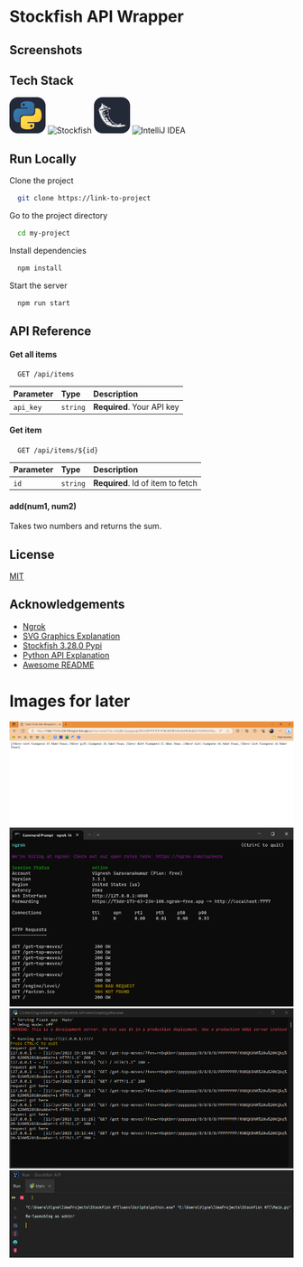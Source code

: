 # Stockfish API Wrapper





## Screenshots




## Tech Stack
<img src="https://raw.githubusercontent.com/tandpfun/skill-icons/59059d9d1a2c092696dc66e00931cc1181a4ce1f/icons/Python-Dark.svg" width="64" height="64" alt="Python">
<img src="https://images.igdb.com/igdb/image/upload/t_cover_big_2x/ugtrhiksvdkmjekcbesf.jpg" width="64" height="64" alt="Stockfish">
<img src="https://raw.githubusercontent.com/tandpfun/skill-icons/59059d9d1a2c092696dc66e00931cc1181a4ce1f/icons/Flask-Dark.svg" width="64" height="64" alt="Flask">
<img src="https://raw.githubusercontent.com/vigneshsaravanakumar404/skill-icons/main/icons/Idea-Dark.svg" width="64" height="64" alt="IntelliJ IDEA">

## Run Locally

Clone the project

```bash
  git clone https://link-to-project
```

Go to the project directory

```bash
  cd my-project
```

Install dependencies

```bash
  npm install
```

Start the server

```bash
  npm run start
```


## API Reference

#### Get all items

```http
  GET /api/items
```

| Parameter | Type     | Description                |
| :-------- | :------- | :------------------------- |
| `api_key` | `string` | **Required**. Your API key |

#### Get item

```http
  GET /api/items/${id}
```

| Parameter | Type     | Description                       |
| :-------- | :------- | :-------------------------------- |
| `id`      | `string` | **Required**. Id of item to fetch |

#### add(num1, num2)

Takes two numbers and returns the sum.


## License
[MIT](https://choosealicense.com/licenses/mit/)


## Acknowledgements
- [Ngrok](https://ngrok.com/)
- [SVG Graphics Explanation](https://developer.mozilla.org/en-US/docs/Web/SVG)
- [Stockfish 3.28.0 Pypi](https://pypi.org/project/stockfish/)
- [Python API Explanation](https://www.youtube.com/watch?v=5ZMpbdK0uqU&t=7s&ab_channel=Indently)
- [Awesome README](https://github.com/matiassingers/awesome-readme)


# Images for later
![img.png](img.png)
![img_1.png](img_1.png)
![img_3.png](img_3.png)
![img_4.png](img_4.png)

